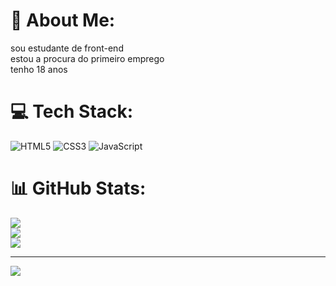 # 💫 About Me:
sou estudante de front-end<br>estou a procura do primeiro emprego<br>tenho 18 anos


# 💻 Tech Stack:
![HTML5](https://img.shields.io/badge/html5-%23E34F26.svg?style=for-the-badge&logo=html5&logoColor=white) ![CSS3](https://img.shields.io/badge/css3-%231572B6.svg?style=for-the-badge&logo=css3&logoColor=white) ![JavaScript](https://img.shields.io/badge/javascript-%23323330.svg?style=for-the-badge&logo=javascript&logoColor=%23F7DF1E)
# 📊 GitHub Stats:
![](https://github-readme-stats.vercel.app/api?username=candidorafael7&theme=synthwave&hide_border=false&include_all_commits=false&count_private=false)<br/>
![](https://github-readme-streak-stats.herokuapp.com/?user=candidorafael7&theme=synthwave&hide_border=false)<br/>
![](https://github-readme-stats.vercel.app/api/top-langs/?username=candidorafael7&theme=synthwave&hide_border=false&include_all_commits=false&count_private=false&layout=compact)

---
[![](https://visitcount.itsvg.in/api?id=candidorafael7&icon=9&color=8)](https://visitcount.itsvg.in)

<!-- Proudly created with GPRM ( https://gprm.itsvg.in ) -->